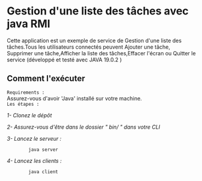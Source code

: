 # Gestion d'une liste des tâches avec java RMI  #

Cette application est un exemple de service de Gestion d'une liste des tâches.Tous les utilisateurs connectés peuvent  Ajouter une tâche, Supprimer une tâche,Afficher la liste des tâches,Effacer l'écran ou Quitter le service
(développé et testé avec JAVA 19.0.2 ) 

## Comment l'exécuter ##

`Requirements :`     
        Assurez-vous d'avoir 'Java'  installé sur votre machine.    
`Les étapes :`

*1- Clonez le dépôt*

*2- Assurez-vous d'être dans le dossier " bin/ " dans votre CLI*

*3- Lancez le serveur :*

            java server

*4- Lancez les clients :*

            java client
             


